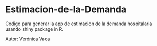 # Estimacion-de-la-Demanda

Codigo para generar la app de estimacion de la demanda hospitalaria usando shiny package in R.

Autor: Verónica Vaca
